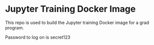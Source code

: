 # Jupyter Training Docker Image

This repo is used to build the Jupyter training Docker image for a grad program.

Password to log on is secret123
